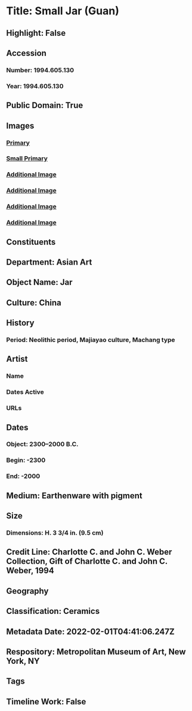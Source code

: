 # Title: Small Jar (Guan)
## Highlight: False
## Accession
### Number: 1994.605.130
### Year: 1994.605.130
## Public Domain: True
## Images
### [Primary](https://images.metmuseum.org/CRDImages/as/original/LC-1994_605_130_001.jpg)
### [Small Primary](https://images.metmuseum.org/CRDImages/as/web-large/LC-1994_605_130_001.jpg)
### [Additional Image](https://images.metmuseum.org/CRDImages/as/original/LC-1994_605_130_003.jpg)
### [Additional Image](https://images.metmuseum.org/CRDImages/as/original/LC-1994_605_130_004.jpg)
### [Additional Image](https://images.metmuseum.org/CRDImages/as/original/LC-1994_605_130_005.jpg)
### [Additional Image](https://images.metmuseum.org/CRDImages/as/original/LC-1994_605_130_006.jpg)
## Constituents
## Department: Asian Art
## Object Name: Jar
## Culture: China
## History
### Period: Neolithic period, Majiayao culture, Machang type
## Artist
### Name
### Dates Active
### URLs
## Dates
### Object: 2300–2000 B.C.
### Begin: -2300
### End: -2000
## Medium: Earthenware with pigment
## Size
### Dimensions: H. 3 3/4 in. (9.5 cm)
## Credit Line: Charlotte C. and John C. Weber Collection, Gift of Charlotte C. and John C. Weber, 1994
## Geography
## Classification: Ceramics
## Metadata Date: 2022-02-01T04:41:06.247Z
## Respository: Metropolitan Museum of Art, New York, NY
## Tags
## Timeline Work: False